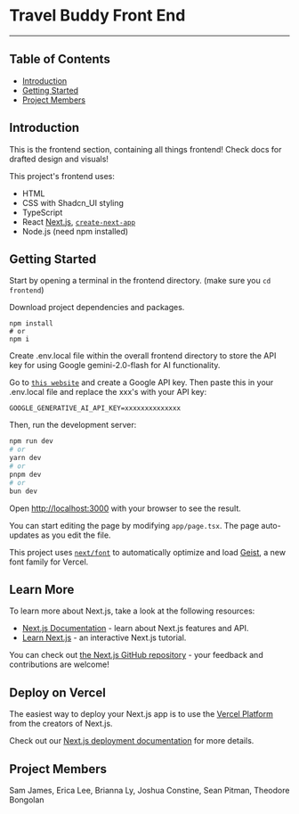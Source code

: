 # Travel Buddy Front End

---

## Table of Contents

- [Introduction](#introduction)
- [Getting Started](#getting-started)
- [Project Members](#project-members)

## Introduction

This is the frontend section, containing all things frontend! Check docs for drafted design and visuals!

This project's frontend uses:
- HTML
- CSS with Shadcn_UI styling
- TypeScript
- React [Next.js](https://nextjs.org), [`create-next-app`](https://nextjs.org/docs/app/api-reference/cli/create-next-app)
- Node.js (need npm installed)

## Getting Started

Start by opening a terminal in the frontend directory. (make sure you ```cd frontend```)

Download project dependencies and packages.
```console
npm install
# or
npm i
```

Create .env.local file within the overall frontend directory to store the API key for using Google gemini-2.0-flash for AI functionality.

Go to [`this website`](https://aistudio.google.com/apikey) and create a Google API key. Then paste this in your .env.local file and replace the xxx's with your API key: 

```console
GOOGLE_GENERATIVE_AI_API_KEY=xxxxxxxxxxxxxx
```

Then, run the development server:

```bash
npm run dev
# or
yarn dev
# or
pnpm dev
# or
bun dev
```

Open [http://localhost:3000](http://localhost:3000) with your browser to see the result.

You can start editing the page by modifying `app/page.tsx`. The page auto-updates as you edit the file.

This project uses [`next/font`](https://nextjs.org/docs/app/building-your-application/optimizing/fonts) to automatically optimize and load [Geist](https://vercel.com/font), a new font family for Vercel.

## Learn More

To learn more about Next.js, take a look at the following resources:

- [Next.js Documentation](https://nextjs.org/docs) - learn about Next.js features and API.
- [Learn Next.js](https://nextjs.org/learn) - an interactive Next.js tutorial.

You can check out [the Next.js GitHub repository](https://github.com/vercel/next.js) - your feedback and contributions are welcome!

## Deploy on Vercel

The easiest way to deploy your Next.js app is to use the [Vercel Platform](https://vercel.com/new?utm_medium=default-template&filter=next.js&utm_source=create-next-app&utm_campaign=create-next-app-readme) from the creators of Next.js.

Check out our [Next.js deployment documentation](https://nextjs.org/docs/app/building-your-application/deploying) for more details.

## Project Members

Sam James, Erica Lee, Brianna Ly, Joshua Constine, Sean Pitman, Theodore Bongolan
